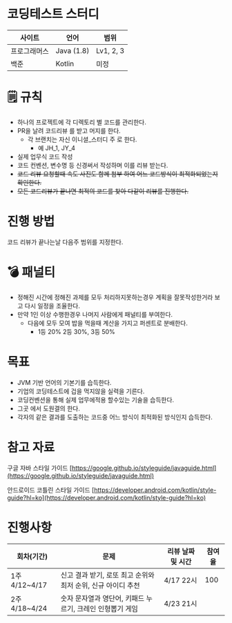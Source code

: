 # 코딩테스트 스터디

| 사이트 | 언어 | 범위 |
| --- | --- | --- |
| 프로그래머스 | Java (1.8) | Lv1, 2, 3 |
| 백준 | Kotlin | 미정 |

# 🗒️ 규칙

- 하나의 프로젝트에 각 디렉토리 별 코드를 관리한다.
- PR을 날려 코드리뷰 를 받고 머지를 한다.
    - 각 브랜치는 자신 이니셜_스터디 주 로 한다.
        - 예 JH_1, JY_4
- 실제 업무식 코드 작성
- 코드 컨벤션, 변수명 등 신경써서 작성하며 이를 리뷰 받는다.
- ~~코드 리뷰 요청할때 속도 사진도 함께 첨부 하여 어느 코드방식이 최적화되었는지 확인한다.~~
- ~~모든 코드리뷰가 끝나면 최적의 코드를 찾아 다같이 리뷰를 진행한다.~~

# 진행 방법

코드 리뷰가 끝나는날 다음주 범위를 지정한다.

# 💣 패널티

- 정해진 시간에 정해진 과제를 모두 처리하지못하는경우 계획을 잘못작성한거라 보고 다시 일정을 조율한다.
- 만약 1인 이상 수행한경우 나머지 사람에게 패널티를 부여한다.
    - 다음에 모두 모여 밥을 먹을때 계산을 가지고 퍼센트로 분배한다.
        - 1등 20% 2등 30%, 3등 50%

# 목표

- JVM 기반 언어의 기본기를 습득한다.
- 기업의 코딩테스트에 겁을 먹지않을 실력을 기른다.
- 코딩컨벤션을 통해 실제 업무에적용 할수있는 기술을 습득한다.
- 그곳 에서 도원결의 한다.
- 각자의 같은 결과를 도출하는 코드중 어느 방식이 최적화된 방식인지 습득한다.

# 참고 자료

구글 자바 스타일 가이드 [https://google.github.io/styleguide/javaguide.html](https://google.github.io/styleguide/javaguide.html)

안드로이드 코틀린 스타일 가이드 [https://developer.android.com/kotlin/style-guide?hl=ko](https://developer.android.com/kotlin/style-guide?hl=ko)

# 진행사항

| 회차(기간) | 문제 | 리뷰 날짜 및 시간 | 참여율 |
| --- | --- | --- | --- |
| 1주 4/12~4/17 | 신고 결과 받기, 로또 최고 순위와 최저 순위, 신규 아이디 추천 | 4/17  22시 | 100 |
| 2주 4/18~4/24 | 숫자 문자열과 영단어, 키패드 누르기, 크레인 인형뽑기 게임 | 4/23 21시 |  |

